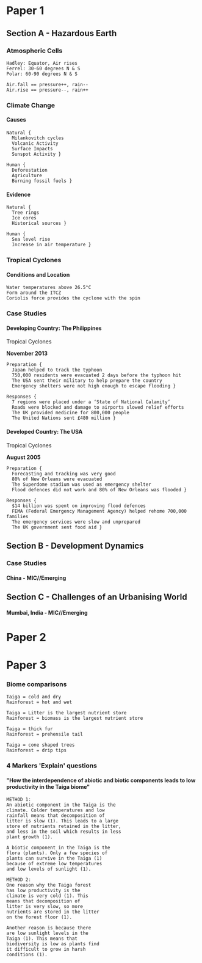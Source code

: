 # Paper 1

## Section A - Hazardous Earth

### Atmospheric Cells
```
Hadley: Equator, Air rises
Ferrel: 30-60 degrees N & S
Polar: 60-90 degrees N & S

Air.fall == pressure++, rain--
Air.rise == pressure--, rain++
```

### Climate Change

#### Causes
```
Natural {
  Milankovitch cycles
  Volcanic Activity
  Surface Impacts
  Sunspot Activity }

Human {
  Deforestation
  Agriculture
  Burning fossil fuels }
```

#### Evidence
```
Natural {
  Tree rings
  Ice cores
  Historical sources }

Human {
  Sea level rise
  Increase in air temperature }
```

### Tropical Cyclones

#### Conditions and Location
```
Water temperatures above 26.5°C
Form around the ITCZ
Coriolis force provides the cyclone with the spin
```

### Case Studies

#### Developing Country: The Philippines

Tropical Cyclones

**November 2013**

```
Preparation {
  Japan helped to track the typhoon
  750,000 residents were evacuated 2 days before the typhoon hit
  The USA sent their military to help prepare the country
  Emergency shelters were not high enough to escape flooding }

Responses {
  7 regions were placed under a ‘State of National Calamity’
  Roads were blocked and damage to airports slowed relief efforts
  The UK provided medicine for 800,000 people
  The United Nations sent £480 million }
```

#### Developed Country: The USA

Tropical Cyclones

**August 2005**

```
Preparation {
  Forecasting and tracking was very good
  80% of New Orleans were evacuated
  The Superdome stadium was used as emergency shelter
  Flood defences did not work and 80% of New Orleans was flooded }

Responses {
  $14 billion was spent on improving flood defences
  FEMA (Federal Emergency Management Agency) helped rehome 700,000 families
  The emergency services were slow and unprepared
  The UK government sent food aid }
```

## Section B - Development Dynamics

### Case Studies

#### China - MIC//Emerging

## Section C - Challenges of an Urbanising World

#### Mumbai, India - MIC//Emerging

# Paper 2

# Paper 3

### Biome comparisons
```
Taiga = cold and dry
Rainforest = hot and wet

Taiga = Litter is the largest nutrient store
Rainforest = biomass is the largest nutrient store

Taiga = thick fur
Rainforest = prehensile tail

Taiga = cone shaped trees
Rainforest = drip tips
```

### 4 Markers 'Explain' questions

#### "How the interdependence of abiotic and biotic components leads to low productivity in the Taiga biome"
```
METHOD 1:
An abiotic component in the Taiga is the
climate. Colder temperatures and low
rainfall means that decomposition of
litter is slow (1). This leads to a large
store of nutrients retained in the litter,
and less in the soil which results in less
plant growth (1).

A biotic component in the Taiga is the
flora (plants). Only a few species of
plants can survive in the Taiga (1)
because of extreme low temperatures
and low levels of sunlight (1).

METHOD 2:
One reason why the Taiga forest
has low productivity is the
climate is very cold (1). This
means that decomposition of
litter is very slow, so more
nutrients are stored in the litter
on the forest floor (1).

Another reason is because there
are low sunlight levels in the
Taiga (1). This means that
biodiversity is low as plants find
it difficult to grow in harsh
conditions (1).
```
